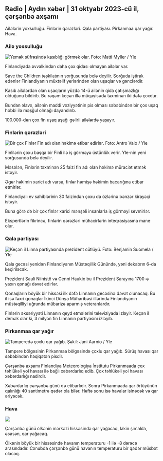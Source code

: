 ## Radio \| Aydın xəbər \| 31 oktyabr 2023-cü il, çərşənbə axşamı

Ailələrin yoxsulluğu. Finlərin qərəzləri. Qala partiyası. Pirkanmaa qar yağır. Hava.

### Ailə yoxsulluğu

![Yemək süfrəsində kasıblığı görmək olar. Foto: Matti Myller / Yle](https://images.cdn.yle.fi/image/upload/c_crop,h_1080,w_1919,x_0,y_0/ar_1.777777777777777,c_fill,g_faces,h_6710/pr.q_auto:eco/f_auto/fl_lossy/v1674642954/39-106372263d105c885d6a)

Finlandiyada əvvəlkindən daha çox qidası olmayan ailələr var.

Save the Children təşkilatının sorğusunda belə deyilir. Sorğuda iştirak edənlər Finlandiyanın müxtəlif yerlərindən olan uşaqlar və gənclərdir.

Kasıb ailələrdən olan uşaqların yüzdə 14-ü ailənin qida çatışmazlığı olduğunu bildirib. Bu rəqəm keçən illə müqayisədə təxminən iki dəfə çoxdur.

Bundan əlavə, ailənin maddi vəziyyətinin pis olması səbəbindən bir çox uşaq hobbi ilə məşğul olmağı dayandırıb.

100.000-dən çox fin uşaq aşağı gəlirli ailələrdə yaşayır.

### Finlərin qərəzləri

![Bir çox Finlər Fin adı olan həkimə etibar edirlər. Foto: Antro Valo / Yle](https://images.cdn.yle.fi/image/upload/c_crop,h_3179,w_5653,x_0,y_83/ar_1.777777777777777,c_fill,g_faces,h_6710/prw.q_auto:eco/f_auto/fl_lossy/v1697116975/39-11855466527f10854aec)

Finlilərin çoxu başqa bir Finli ilə iş görməyə üstünlük verir. Yle-nin yeni sorğusunda belə deyilir.

Məsələn, Finlərin təxminən 25 faizi fin adı olan həkimə müraciət etmək istəyir.

Əgər həkimin xarici adı varsa, finlər həmişə həkimin bacarığına etibar etmirlər.

Finlandiyalı ev sahiblərinin 30 faizindən çoxu da özlərinə bənzər kirayəçi istəyir.

Buna görə də bir çox finlər xarici mənşəli insanlarla iş görməyi sevmirlər.

Ekspertlərin fikrincə, finlərin qərəzləri mühacirlərin inteqrasiyasına mane olur.

### Qala partiyası

![Keçən il Linna partiyasında prezident cütlüyü. Foto: Benjamin Suomela / Yle](https://images.cdn.yle.fi/image/upload/c_crop,h_1674,w_2976,x_0,y_24/ar_1.7777777777777777,c_fill,g_faces,h_105,w_107q_auto:eco/f_auto/fl_lossy/v1670345033/39-1044359638f710a6e724)

Qala gecəsi yenidən Finlandiyanın Müstəqillik Günündə, yəni dekabrın 6-da keçiriləcək.

Prezident Sauli Niinistö və Cenni Haukio bu il Prezident Sarayına 1700-ə yaxın qonağı dəvət edirlər.

Qonaqların böyük bir hissəsi ilk dəfə Linnanın gecəsinə dəvət olunacaq. Bu il isə fəxri qonaqlar İkinci Dünya Müharibəsi illərində Finlandiyanın müstəqilliyi uğrunda mübarizə aparmış veteranlardır.

Finlərin əksəriyyəti Linnanın qeyd etmələrini televiziyada izləyir. Keçən il demək olar ki, 3 milyon fin Linnanın partiyasını izləyib.

### Pirkanmaa qar yağır

![Tamperedə çoxlu qar yağıb. Şəkil: Jani Aarnio / Yle](https://images.cdn.yle.fi/image/upload/c_crop,h_3375,w_6000,x_0,y_331/ar_1.7777777777777777,c_fill,g_faces,h_105,w_10/dq_auto:eco/f_auto/fl_lossy/v1698736404/39-11934306540799d9879d)

Tampere bölgəsinin Pirkanmaa bölgəsində çoxlu qar yağıb. Sürüş havası qar səbəbindən həqiqətən pisdir.

Çərşənbə axşamı Finlandiya Meteorologiya İnstitutu Pirkanmaada çox təhlükəli yol havası ilə bağlı xəbərdarlıq edib. Çox təhlükəli yol havası xəbərdarlığı nadirdir.

Xəbərdarlıq çərşənbə günü də etibarlıdır. Sonra Pirkanmaada qar örtüyünün qalınlığı 40 santimetrə qədər ola bilər. Həftə sonu isə havalar isinəcək və qar əriyəcək.

### Hava

![](https://images.cdn.yle.fi/image/upload/c_crop,h_1080,w_1919,x_0,y_0/ar_1.7777777777777777,c_fill,g_faces,h_675,w_1200/eq/eqf_auto/fl_lossy/v1698767793/39-11940016541239893d2b)

Çərşənbə günü ölkənin mərkəzi hissəsində qar yağacaq, lakin şimalda, əsasən, qar yağacaq.

Ölkənin böyük bir hissəsində havanın temperaturu -1 ilə -8 dərəcə arasındadır. Cənubda çərşənbə günü havanın temperaturu bir qədər müsbət olacaq.